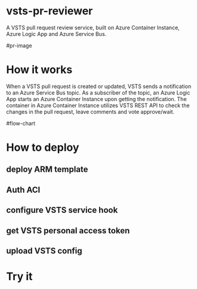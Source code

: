 # vsts-pr-reviewer
A VSTS pull request review service, built on Azure Container Instance, Azure Logic App and Azure Service Bus.

#pr-image

# How it works
When a VSTS pull request is created or updated, VSTS sends a notification to an Azure Service Bus topic. As a subscriber of the topic, an Azure Logic App starts an Azure Container Instance upon getting the notification. The container in Azure Container Instance utilizes VSTS REST API to check the changes in the pull request, leave comments and vote approve/wait.

#flow-chart

# How to deploy

## deploy ARM template

## Auth ACI

## configure VSTS service hook

## get VSTS personal access token

## upload VSTS config

# Try it

